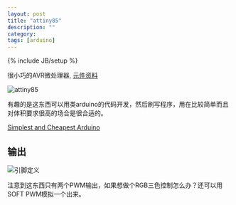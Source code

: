 ```yaml
---
layout: post
title: "attiny85"
description: ""
category: 
tags: [arduino]
---
```

{% include JB/setup %}

很小巧的AVR微处理器, [元件资料](http://www.atmel.com/Images/doc2586.pdf)

![attiny85](http://ww3.sinaimg.cn/large/a74ecc4cjw1e13mbyob8ej.jpg)

有趣的是这东西可以用类arduino的代码开发，然后刷写程序，用在比较简单而且对体积要求很高的场合是很合适的。

[Simplest and Cheapest Arduino](http://www.instructables.com/id/Simplest-and-Cheapest-Arduino/)

## 输出

![引脚定义](http://ww2.sinaimg.cn/large/a74eed94jw1e13mchrw67j.jpg)

注意到这东西只有两个PWM输出，如果想做个RGB三色控制怎么办？还可以用SOFT PWM模拟一个出来。

